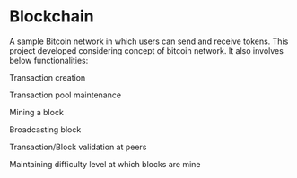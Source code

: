 # Blockchain
A sample Bitcoin network in which users can send and receive tokens.
This project developed considering concept of bitcoin network. It also involves below functionalities:

Transaction creation

Transaction pool maintenance

Mining a block

Broadcasting block

Transaction/Block validation at peers

Maintaining difficulty level at which blocks are mine
